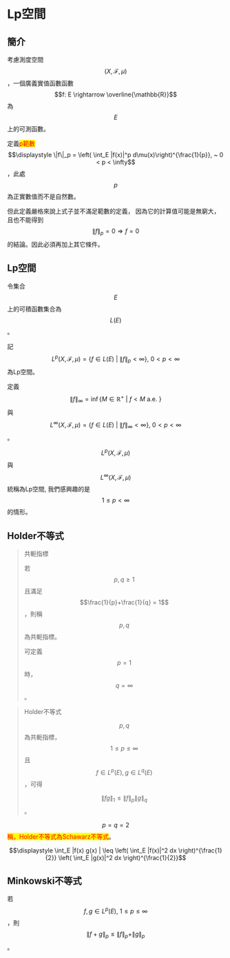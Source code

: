 # Lp空間

## 簡介

考慮測度空間 $$(X, \mathcal{F}, \mu)$$，一個廣義實值函數函數$$f: E \rightarrow \overline{\mathbb{R}}$$ 為$$E$$上的可測函數。

定義<mark style="color:red;">p範數</mark> $$\displaystyle  \|f\|_p = \left( \int_E |f(x)|^p d\mu(x)\right)^{\frac{1}{p}}, ~ 0 < p < \infty$$，此處$$p$$為正實數值而不是自然數。

但此定義嚴格來說上式子並不滿足範數的定義， 因為它的計算值可能是無窮大，且也不能得到$$\|f\|_p=0 \Rightarrow f=0$$ 的結論。因此必須再加上其它條件。

## Lp空間

令集合$$E$$上的可積函數集合為$$L(E)$$。

記$$L^p(X, \mathcal{F}, \mu)=\{ f \in L(E) ~|~ \|f\|_p < \infty\}, ~ 0<p < \infty$$為Lp空間。

定義$$\|f\|_\infty= \inf \{ M \in \mathbb{R}^+ ~|~ f < M \text{ a.e. }  \}$$與$$L^\infty(X, \mathcal{F}, \mu)=\{ f \in L(E) ~|~ \|f\|_\infty < \infty\}, ~ 0<p < \infty$$。

$$L^p(X, \mathcal{F}, \mu)$$與$$L^\infty(X, \mathcal{F}, \mu)$$統稱為Lp空間, 我們感興趣的是$$1 \leq p < \infty$$ 的情形。

## Holder不等式

> 共軛指標
>
> 若$$p,q \geq 1$$且滿足$$\frac{1}{p}+\frac{1}{q} = 1$$，則稱$$p,q$$為共軛指標。
>
> 可定義$$p=1$$時，$$q=\infty$$。

> Holder不等式
>
> $$p,q$$為共軛指標，$$1 \leq p \leq \infty$$且$$f \in L^p(E), g \in L^q(E)$$，可得
>
> $$\|fg\|_1 \leq \|f\|_p \|g\|_q$$。

$$p=q=2$$<mark style="color:red;">稱，Holder不等式為Schawarz不等式</mark>。

$$\displaystyle  \int_E |f(x) g(x) | \leq  \left( \int_E |f(x)|^2 dx \right)^{\frac{1}{2}} \left( \int_E |g(x)|^2 dx \right)^{\frac{1}{2}}$$

## Minkowski不等式

若$$f,g \in L^p(E), ~ 1 \leq p \leq \infty$$，則$$\|f+g\|_p \leq \|f\|_p + \|g\|_p$$。
